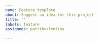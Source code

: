 ```yaml
---
name: Feature template
about: Suggest an idea for this project
title: ''
labels: feature
assignees: patrikvalentiny

---
```



